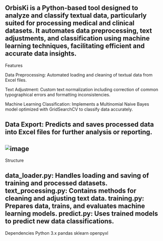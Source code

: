 OrbisKi is a Python-based tool designed to analyze and classify textual data, 
particularly suited for processing medical and clinical datasets. It automates data preprocessing, 
text adjustments, and classification using machine learning techniques, 
facilitating efficient and accurate data insights.
---------------------------------------------------------------------------------------------------------
Features

Data Preprocessing: Automated loading and cleaning of textual data from Excel files.

Text Adjustment: Custom text normalization including correction of common typographical errors and formatting inconsistencies.

Machine Learning Classification: Implements a Multinomial Naive Bayes model optimized with GridSearchCV to classify data accurately.

Data Export: Predicts and saves processed data into Excel files for further analysis or reporting.
---------------------------------------------------------------------------------------------------------
![image](https://github.com/user-attachments/assets/e28ccb4d-23fe-4cf2-a212-9d667cf0eba7)
---------------------------------------------------------------------------------------------------------
Structure

data_loader.py: Handles loading and saving of training and processed datasets.
text_processing.py: Contains methods for cleaning and adjusting text data.
training.py: Prepares data, trains, and evaluates machine learning models.
predict.py: Uses trained models to predict new data classifications.
---------------------------------------------------------------------------------------------------------
Dependencies
Python 3.x
pandas
sklearn
openpyxl

